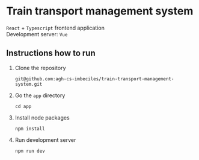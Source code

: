 # Train transport management system
`React` + `Typescript` frontend application  
Development server: `Vue`

## Instructions how to run
1. Clone the repository
    ```
    git@github.com:agh-cs-imbeciles/train-transport-management-system.git
    ```
2. Go the `app` directory
    ```
    cd app
    ```
3. Install node packages
    ```
    npm install
    ```
4. Run development server
    ```
    npm run dev
    ```